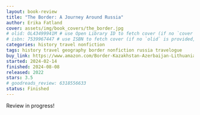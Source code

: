 ```yaml
---
layout: book-review
title: "The Border: A Journey Around Russia"
author: Erika Fatland
cover: assets/img/book_covers/the_border.jpg
# olid: OL43499941M # use Open Library ID to fetch cover (if no `cover` is provided)
# isbn: 7539967447 # use ISBN to fetch cover (if no `olid` is provided, dashes are optional)
categories: history travel nonfiction
tags: history travel geography border nonfiction russia travelogue
buy_link: https://www.amazon.com/Border-Kazakhstan-Azerbaijan-Lithuania-Northeast/dp/1643136569
started: 2024-02-14
finished: 2024-08-08
released: 2022
stars: 3.5
# goodreads_review: 6318556633
status: Finished
---
```


Review in progress!

